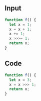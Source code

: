 
## Input

```javascript
function f() {
  let x = 1;
  x = x + 1;
  x += 1;
  x >>>= 1;
  return x;
}

```

## Code

```javascript
function f() {
  let x = 3;
  x = x >>> 1;
  return x;
}

```
      